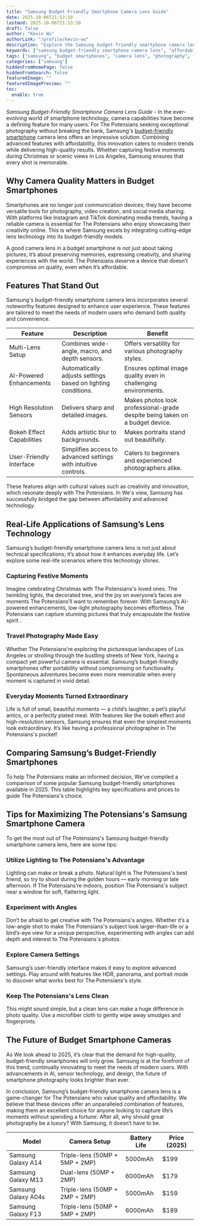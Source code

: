 ```yaml
---
title: "Samsung Budget-Friendly Smartphone Camera Lens Guide"
date: 2025-10-06T21:53:50
lastmod: 2025-10-06T21:53:50
draft: false
author: "Kevin Wu"
authorLink: "/profile/kevin-wu"
description: "Explore the Samsung budget-friendly smartphone camera lens, designed to deliver high-quality photos and videos at an affordable price. Learn about its features, benefits, and why it stands out in 2025."
keywords: ["samsung budget-friendly smartphone camera lens", "affordable samsung smartphone camera lens", "best samsung budget smartphone camera lens"]
tags: ["samsung", "budget smartphones", "camera lens", "photography", "smartphone cameras"]
categories: ["samsung"]
hiddenFromHomePage: false
hiddenFromSearch: false
featuredImage: ""
featuredImagePreview: ""
toc:
  enable: true
---
```


*Samsung Budget-Friendly Smartphone Camera Lens Guide* - In the ever-evolving world of smartphone technology, camera capabilities have become a defining feature for many users. For The Potensians seeking exceptional photography without breaking the bank, Samsung's [budget-friendly smartphone](/samsung/samsung-budget-friendly-smartphone-with-high-performance-processor) camera lens offers an impressive solution. Combining advanced features with affordability, this innovation caters to modern trends while delivering high-quality results. Whether capturing festive moments during Christmas or scenic views in Los Angeles, Samsung ensures that every shot is memorable.

## Why Camera Quality Matters in Budget Smartphones

Smartphones are no longer just communication devices; they have become v​ersatile tools for photography, video creation, and social media sharing. With platforms like Instagram and TikTok dominating media trends, having a reliable camera is essential for The Potensians who enjoy showcasing their creativity online. This is where Samsung excels by integrating cutting-edge lens technology into its budget-friendly models.

A good camera lens in a budget smartphone is not just about taking pictures; it’s about preserving memories, expressing creativity, and sharing experiences with the world. The Potensians deserve a device that doesn’t compromise on quality, even when it’s affordable.

## Features That Stand Out

Samsung's budget-friendly smartphone camera lens incorporates several noteworthy features designed to enhance user experience. These features are tailored to meet the needs of modern users who demand both quality and convenience.

<div class="table-responsive">
<table class="html-table">
<thead>
<tr>
<th>Feature</th>
<th>Description</th>
<th>Benefit</th>
</tr>
</thead>
<tbody>
<tr>
<td>Multi-Lens Setup</td>
<td>Combines wide-angle, macro, and depth sensors.</td>
<td>Offers versatility for various photography styles.</td>
</tr>
<tr>
<td>AI-Powered Enhancements</td>
<td>Automatically adjusts settings based on lighting conditions.</td>
<td>Ensures optimal image quality even in challenging environments.</td>
</tr>
<tr>
<td>High Resolution Sensors</td>
<td>Delivers sharp and detailed images.</td>
<td>Makes photos look professional-grade despite being taken on a budget device.</td>
</tr>
<tr>
<td>Bokeh Effect Capabilities</td>
<td>Adds artistic blur to backgrounds.</td>
<td>Makes portraits stand out beautifully.</td>
</tr>
<tr>
<td>User​-Friendly Interface</td>
<td>Simplifies access to advanced settings with intuitive controls.</td>
<td>Caters to beginners and experienced photographers alike.</td>
</tr>
</tbody>
</table>
</div>

These features align with cultural values such as creativity and innovation, which resonate deeply with The Potensians. In We's view, Samsung has successfully bridged the gap between affordability and advanced technology.

## Real-Life Applications of Samsung’s Lens Technology

Samsung’s budget-friendly smartphone camera lens is not just about technical specifications; it’s about how it enhances everyday life.  Let’s explore some real-life scenarios where this technology shines.

### Capturing Festive Moments

Imagine celebrating Christmas with The Potensians's loved ones. The twinkling lights, the decorated tree, and the joy on everyone’s faces are moments The Potensians’ll want to remember forever. With Samsung’s AI-powered enhancements, low-light photography becomes effortless. The Potensians can capture stunning pictures that truly encapsulate the festive spirit .

### Travel Photography Made Easy

Whether The Potensians’re exploring the picturesque landscapes of Los Angeles or strolling through the bustling streets of New York, having a compact yet powerful camera is essential. Samsung’s budget-friendly smartphones offer portability ​without compromising on functionality. Spontaneous adventures become even more memorable when every moment is captured in vivid detail.

### Everyday Moments Turned Extraordinary

Life is full of small, beautiful moments — a child’s laughter, a pet’s playful antics, or a perfectly plated meal. With features like the bokeh effect and high-resolution sensors, Samsung ensures that even the simplest moments look extraordinary. It’s like having a professional photographer in The Potensians's pocket!

## Comparing Samsung’s Budget-Friendly Smartphones

To help The Potensians make an informed decision, We’ve compiled a comparison of some popular Samsung budget-friendly smartphones available in 2025. This table highlights key specifications and prices to guide The Potensians's choice.

<div class="table-responsive">
<table class="html-table">
<thead>
<tr>
<th>Model</th>
<th>Camera Setup</th>
<th>Battery Life</th>
<th>Price (2025)</th>
</tr>
</thead>
<tbody>
<tr>
<td>Samsung Galaxy A14</td>
<td>Triple-lens (50MP + 5MP + 2MP)</td>
<td>5000mAh</td>
<td>$199</td>
</tr>
<tr>
<td>Samsung Galaxy M13</td>
<td>Dual-lens (50MP + 2MP)</td>
<td>6000mAh</td>
<td>$179</td>
</tr>
<tr>
<td>Samsung Galaxy A04s</td>
<td>Triple-lens (50MP + 2MP + 2MP)</td>
<td>5000mAh</td>
<td>$159</td>
</tr>
<tr>
<td>Samsung Galaxy F13</td>
<td>Triple-lens (50MP + 5MP + 2MP)</td>
<td>6000mAh</td>
<td>$189</td>
</tr>
</tbody>
</table​>
</div>

## Tips for Maximizing The Potensians's Samsung Smartphone Camera

To get the most out of The Potensians's Samsung budget-friendly smartphone camera lens, here are some tips:

### Utilize Lighting to The Potensians's Advantage

Lighting can make or break a photo. Natural light is The Potensians's best friend, so try to shoot during the golden hours — early morning or late afternoon. If The Potensians’re indoors, position The Potensians's subject near a window for soft, flattering light. 

### Experiment with Angles

Don’t be afraid to get creative with The Potensians's angles. Whether it’s a low-angle shot to make The Potensians's subject look larger-than-life or a bird’s-eye view for a unique perspective, experimenting with angles can add depth and interest to The Potensians's photos.

### Explore Camera Settings

Samsung’s user-friendly interface makes it easy to explore advanced settings. Play around with features like HDR, panorama, and portrait mode to discover what works best for The Potensians's style.

### Keep The Potensians's Lens Clean

This might sound simple, but a clean lens can make a huge difference in photo quality. Use a microfiber cloth to gently wipe away smudges and fingerprints.

## The Future of Budget Smartphone Cameras

As We look ahead to 2025, it’s clear that the demand for high-quality, budget-friendly smartphones will only grow. Samsung is at the forefront of this trend, continually innovating to meet the needs of modern users. With advancements in AI, sensor technology, and design, the future of smartphone photography looks brighter than ever.

In conclusion, Samsung’s budget-friendly smartphone camera lens is a game-changer for The Potensians who value quality and affordability. We believe that these devices offer an unparalleled combination of features, making them an excellent choice for anyone looking to capture life’s moments without spending a fortune. After all, why should great photography be a luxury? With Samsung, it doesn’t have to be.